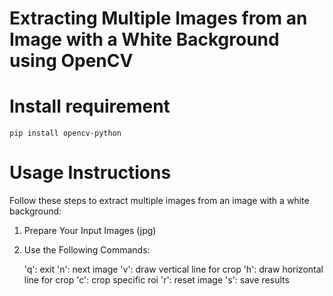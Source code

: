 # Extracting Multiple Images from an Image with a White Background using OpenCV


# Install requirement

`pip install opencv-python`

# Usage Instructions

Follow these steps to extract multiple images from an image with a white background:

1. Prepare Your Input Images (jpg)

2. Use the Following Commands:

    'q': exit 
    'n': next image
    'v': draw vertical line for crop
    'h': draw horizontal line for crop
    'c': crop specific roi
    'r': reset image
    's': save results